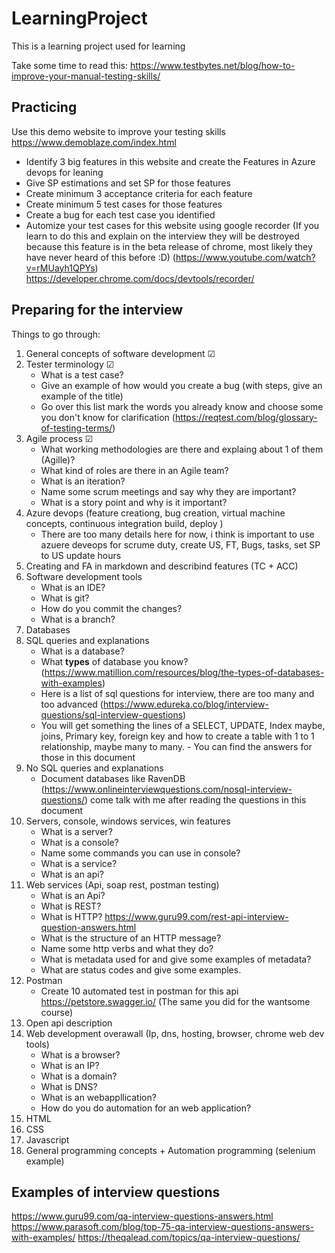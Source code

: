 # LearningProject
This is a learning project used for learning

Take some time to read this:
https://www.testbytes.net/blog/how-to-improve-your-manual-testing-skills/

Practicing
---
Use this demo website to improve your testing skills
https://www.demoblaze.com/index.html

- Identify 3 big features in this website and create the Features in Azure devops for leaning
- Give SP estimations and set SP for those features
- Create minimum 3 acceptance criteria for each feature
- Create minimum 5 test cases for those features
- Create a bug for each test case you identified
- Automize your test cases for this website using google recorder (If you learn to do this and explain on the interview they will be destroyed because this feature is in the beta release of chrome, most likely they have never heard of this before :D)
(https://www.youtube.com/watch?v=rMUayh1QPYs)
https://developer.chrome.com/docs/devtools/recorder/

Preparing for the interview
---

Things to go through:
1. General concepts of software development &#x2611;
2. Tester terminology &#x2611;
    - What is a test case?
    - Give an example of how would you create a bug (with steps, give an example of the title)
    - Go over this list mark the words you already know and choose some you don't know for clarification (https://reqtest.com/blog/glossary-of-testing-terms/)
3. Agile process &#x2611;
    - What working methodologies are there and explaing about 1 of them (Agille)?
    - What kind of roles are there in an Agile team?
    - What is an iteration?
    - Name some scrum meetings and say why they are important?
    - What is a story point and why is it important?
4. Azure devops (feature creationg, bug creation, virtual machine concepts, continuous integration build, deploy )
   - There are too many details here for now, i think is important to use azuere deveops for scrume duty, create US, FT, Bugs, tasks, set SP to US update hours
5. Creating and FA in markdown and describind features (TC + ACC)
6. Software development tools
    - What is an IDE?
    - What is git?
    - How do you commit the changes?
    - What is a branch?
7. Databases 
8. SQL queries and explanations
    - What is a database?
    - What __types__ of database you know? (https://www.matillion.com/resources/blog/the-types-of-databases-with-examples)
    - Here is a list of sql questions for interview, there are too many and too advanced (https://www.edureka.co/blog/interview-questions/sql-interview-questions)
    - You will get something the lines of a SELECT, UPDATE, Index maybe, joins, Primary key, foreign key and how to create a table with 1 to 1 relationship, maybe many to many.     - You can find the answers for those in this document
9. No SQL queries and explanations
    - Document databases like RavenDB (https://www.onlineinterviewquestions.com/nosql-interview-questions/) come    talk with me after reading the questions in this document
10. Servers, console, windows services, win features
    - What is a server?
    - What is a console?
    - Name some commands you can use in console?
    - What is a service?
    - What is an api?
11. Web services (Api, soap rest, postman testing)
    - What is an Api?
    - What is REST?
    - What is HTTP? https://www.guru99.com/rest-api-interview-question-answers.html
    - What is the structure of an HTTP message?
    - Name some http verbs and what they do?
    - What is metadata used for and give some examples of metadata?
    - What are status codes and give some examples.
12. Postman
    - Create 10 automated test in postman for this api https://petstore.swagger.io/ (The same you did for the wantsome course)
13. Open api description
14. Web development overawall (Ip, dns, hosting, browser, chrome web dev tools)
    - What is a browser?
    - What is an IP?
    - What is a domain?
    - What is DNS?
    - What is an webappllication?
    - How do you do automation for an web application?
15. HTML
16. CSS
17. Javascript
18. General programming concepts +  Automation programming (selenium example)

## Examples of interview questions

https://www.guru99.com/qa-interview-questions-answers.html
https://www.parasoft.com/blog/top-75-qa-interview-questions-answers-with-examples/
https://theqalead.com/topics/qa-interview-questions/
